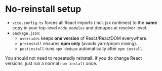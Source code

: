 # No-reinstall setup

- `vite.config.ts` forces all React imports (incl. jsx runtimes) to the **same** copy in your top-level `node_modules` and dedupes at resolver level.
- `package.json`:
  - `overrides` keeps **one version** of React/ReactDOM everywhere.
  - `preinstall` ensures **npm only** (avoids yarn/pnpm mixing).
  - `postinstall` runs `npm dedupe` automatically after `npm install`.

You should not need to repeatedly reinstall. If you do change React versions, just run a normal `npm install` once.
